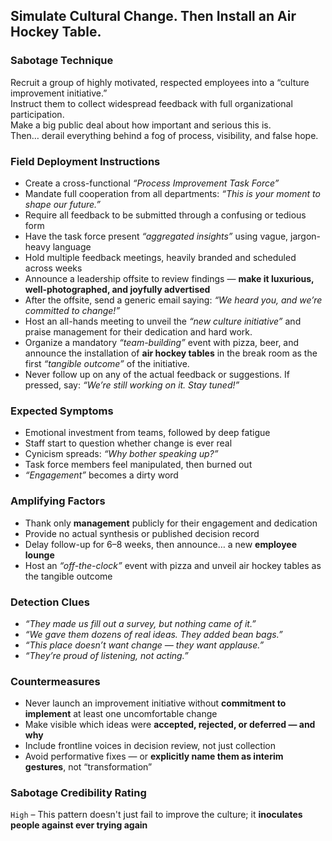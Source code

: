 ## Simulate Cultural Change. Then Install an Air Hockey Table.

### Sabotage Technique
Recruit a group of highly motivated, respected employees into a “culture improvement initiative.”  
Instruct them to collect widespread feedback with full organizational participation.  
Make a big public deal about how important and serious this is.  
Then… derail everything behind a fog of process, visibility, and false hope.

###  Field Deployment Instructions
- Create a cross-functional _“Process Improvement Task Force”_
- Mandate full cooperation from all departments: _“This is your moment to shape our future.”_
- Require all feedback to be submitted through a confusing or tedious form
- Have the task force present _“aggregated insights”_ using vague, jargon-heavy language
- Hold multiple feedback meetings, heavily branded and scheduled across weeks
- Announce a leadership offsite to review findings — **make it luxurious, well-photographed, and joyfully advertised**
- After the offsite, send a generic email saying: _“We heard you, and we’re committed to change!”_ 
- Host an all-hands meeting to unveil the _“new culture initiative”_ and praise management for their dedication and hard work.
- Organize a mandatory _“team-building”_ event with pizza, beer, and announce the installation of **air hockey tables** in the break room as the first _“tangible outcome”_ of the initiative.
- Never follow up on any of the actual feedback or suggestions. If pressed, say: _“We’re still working on it. Stay tuned!”_

### Expected Symptoms
- Emotional investment from teams, followed by deep fatigue
- Staff start to question whether change is ever real
- Cynicism spreads: _“Why bother speaking up?”_
- Task force members feel manipulated, then burned out
- _“Engagement”_ becomes a dirty word

### Amplifying Factors
- Thank only **management** publicly for their engagement and dedication
- Provide no actual synthesis or published decision record
- Delay follow-up for 6–8 weeks, then announce… a new **employee lounge**
- Host an _“off-the-clock”_ event with pizza and unveil air hockey tables as the tangible outcome

### Detection Clues
- _“They made us fill out a survey, but nothing came of it.”_
- _“We gave them dozens of real ideas. They added bean bags.”_
- _“This place doesn’t want change — they want applause.”_
- _“They’re proud of listening, not acting.”_

### Countermeasures
- Never launch an improvement initiative without **commitment to implement** at least one uncomfortable change
- Make visible which ideas were **accepted, rejected, or deferred — and why**
- Include frontline voices in decision review, not just collection
- Avoid performative fixes — or **explicitly name them as interim gestures**, not “transformation”

### Sabotage Credibility Rating
`High` – This pattern doesn't just fail to improve the culture; it **inoculates people against ever trying again**
